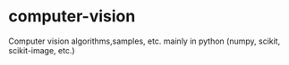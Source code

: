 computer-vision
===============

Computer vision algorithms,samples, etc. mainly in python (numpy, scikit, scikit-image, etc.) 
